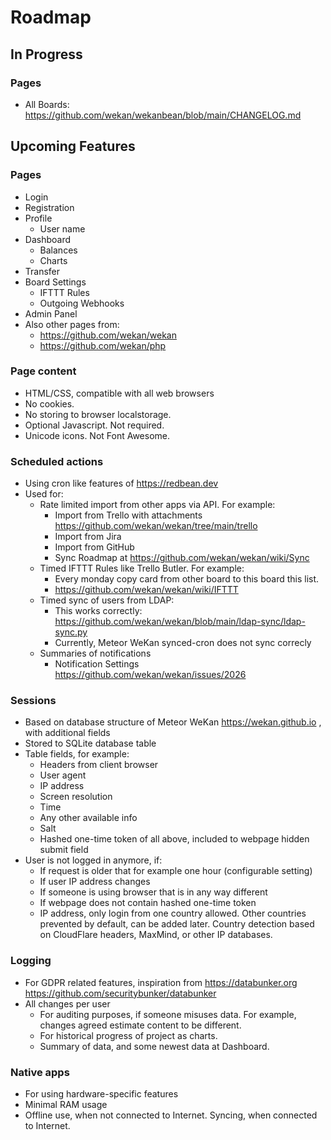 # Roadmap

## In Progress

### Pages

- All Boards: https://github.com/wekan/wekanbean/blob/main/CHANGELOG.md

## Upcoming Features

### Pages

- Login
- Registration
- Profile
  - User name
- Dashboard
  - Balances
  - Charts
- Transfer
- Board Settings
  - IFTTT Rules
  - Outgoing Webhooks
- Admin Panel
- Also other pages from:
  - https://github.com/wekan/wekan
  - https://github.com/wekan/php 

### Page content

- HTML/CSS, compatible with all web browsers
- No cookies.
- No storing to browser localstorage.
- Optional Javascript. Not required.
- Unicode icons. Not Font Awesome.

### Scheduled actions

- Using cron like features of https://redbean.dev
- Used for:
  - Rate limited import from other apps via API. For example:
    - Import from Trello with attachments https://github.com/wekan/wekan/tree/main/trello
    - Import from Jira
    - Import from GitHub
    - Sync Roadmap at https://github.com/wekan/wekan/wiki/Sync
  - Timed IFTTT Rules like Trello Butler. For example:
    - Every monday copy card from other board to this board this list.
    - https://github.com/wekan/wekan/wiki/IFTTT
  - Timed sync of users from LDAP:
    - This works correctly: https://github.com/wekan/wekan/blob/main/ldap-sync/ldap-sync.py
    - Currently, Meteor WeKan synced-cron does not sync correcly
  - Summaries of notifications
    - Notification Settings https://github.com/wekan/wekan/issues/2026

### Sessions

- Based on database structure of Meteor WeKan https://wekan.github.io , with additional fields
- Stored to SQLite database table
- Table fields, for example:
  - Headers from client browser
  - User agent
  - IP address
  - Screen resolution
  - Time
  - Any other available info
  - Salt
  - Hashed one-time token of all above, included to webpage hidden submit field
- User is not logged in anymore, if:
  - If request is older that for example one hour (configurable setting) 
  - If user IP address changes
  - If someone is using browser that is in any way different
  - If webpage does not contain hashed one-time token
  - IP address, only login from one country allowed. Other countries prevented by default, can be added later.
    Country detection based on CloudFlare headers, MaxMind, or other IP databases.

### Logging

- For GDPR related features, inspiration from https://databunker.org https://github.com/securitybunker/databunker
- All changes per user
  - For auditing purposes, if someone misuses data. For example, changes agreed estimate content to be different.
  - For historical progress of project as charts.
  - Summary of data, and some newest data at Dashboard.

### Native apps

- For using hardware-specific features
- Minimal RAM usage
- Offline use, when not connected to Internet. Syncing, when connected to Internet.

